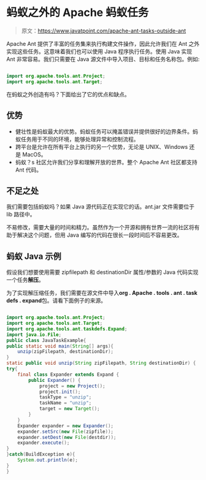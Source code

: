 # 蚂蚁之外的 Apache 蚂蚁任务

> 原文：<https://www.javatpoint.com/apache-ant-tasks-outside-ant>

Apache Ant 提供了丰富的任务集来执行构建文件操作，因此允许我们在 Ant 之外实现这些任务。这意味着我们也可以使用 Java 程序执行任务。使用 Java 实现 Ant 非常容易。我们只需要在 Java 源文件中导入项目、目标和任务名称包。例如:

```java

import org.apache.tools.ant.Project;
import org.apache.tools.ant.Target;

```

在蚂蚁之外创造有吗？下面给出了它的优点和缺点。

## 优势

*   健壮性是蚂蚁最大的优势。蚂蚁任务可以掩盖错误并提供很好的边界条件。蚂蚁任务用于不同的环境，能够处理异常和控制流程。
*   跨平台是允许在所有平台上执行的另一个优势，无论是 UNIX、Windows 还是 MacOS。
*   蚂蚁？s 社区允许我们分享和理解开放的世界。整个 Apache Ant 社区都支持 Ant 代码。

## 不足之处

我们需要包括蚂蚁吗？如果 Java 源代码正在实现它的话。ant.jar 文件需要位于 lib 路径中。

不易修改，需要大量的时间和精力。虽然作为一个开源和拥有世界一流的社区将有助于解决这个问题，但用 Java 编写的代码在很长一段时间后不容易更改。

## 蚂蚁 Java 示例

假设我们想要使用需要 zipfilepath 和 destinationDir 属性/参数的 Java 代码实现一个任务**解压**。

为了实现解压缩任务，我们需要在源文件中导入**org . Apache . tools . ant . task defs . expand**包。请看下面例子的来源。

```java

import org.apache.tools.ant.Project;
import org.apache.tools.ant.Target;
import org.apache.tools.ant.taskdefs.Expand;
import java.io.File;
public class JavaTaskExample{
public static void main(String[] args){
	unzip(zipFilepath, destinationDir);
}
static public void unzip(String zipFilepath, String destinationDir) {
try{
    final class Expander extends Expand {
        public Expander() {
            project = new Project();
            project.init();
            taskType = "unzip";
            taskName = "unzip";
            target = new Target();
        }
    }
    Expander expander = new Expander();
    expander.setSrc(new File(zipfile));
    expander.setDest(new File(destdir));
    expander.execute();
}
}catch(BuildException e){
	System.out.println(e);	
}
}

```